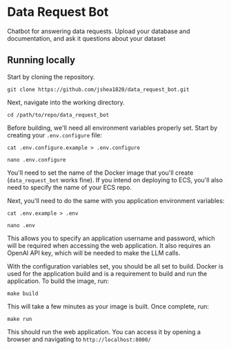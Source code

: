 # Data Request Bot
Chatbot for answering data requests. Upload your database and documentation, and ask it questions about your dataset

## Running locally
Start by cloning the repository.

`git clone https://github.com/jshea1820/data_request_bot.git`

Next, navigate into the working directory.

`cd /path/to/repo/data_request_bot`

Before building, we'll need all environment variables properly set. Start by creating
your ``.env.configure`` file:

`cat .env.configure.example > .env.configure`

`nano .env.configure`

You'll need to set the name of the Docker image that you'll create (``data_request_bot`` works fine). 
If you intend on deploying to ECS, you'll also need to specify the name of your ECS repo.

Next, you'll need to do the same with you application environment variables:

`cat .env.example > .env`

`nano .env`

This allows you to specify an application username and password, which will be required when accessing
the web application. It also requires an OpenAI API key, which will be needed to make the LLM calls.

With the configuration variables set, you should be all set to build. Docker is used for the application
build and is a requirement to build and run the application. To build the image, run:

`make build`

This will take a few minutes as your image is built. Once complete, run:

`make run`

This should run the web application. You can access it by opening a browser and navigating to ``http://localhost:8000/``

